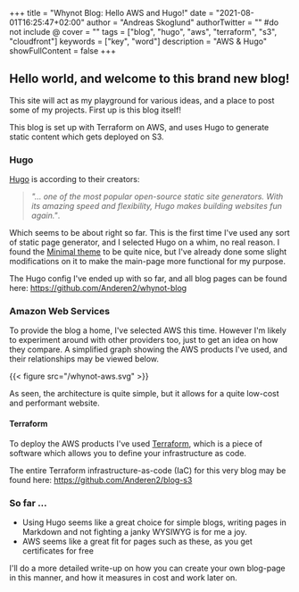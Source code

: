 +++
title = "Whynot Blog: Hello AWS and Hugo!"
date = "2021-08-01T16:25:47+02:00"
author = "Andreas Skoglund"
authorTwitter = "" #do not include @
cover = ""
tags = ["blog", "hugo", "aws", "terraform", "s3", "cloudfront"]
keywords = ["key", "word"]
description = "AWS & Hugo"
showFullContent = false
+++

## Hello world, and welcome to this brand new blog!
This site will act as my playground for various ideas, and a place to post some of my projects. First up is this blog itself! 

This blog is set up with Terraform on AWS, and uses Hugo to generate static content which gets deployed on S3. 

### Hugo 
[Hugo](https://gohugo.io/) is according to their creators: 
> *"... one of the most popular open-source static site generators. With its amazing speed and flexibility, Hugo makes building websites fun again."*. 

Which seems to be about right so far. This is the first time I've used any sort of static page generator, and I selected Hugo on a whim, no real reason. I found the [Minimal theme](https://github.com/calintat/minimal) to be quite nice, but I've already done some slight modifications on it to make the main-page more functional for my purpose. 

The Hugo config I've ended up with so far, and all blog pages can be found here: https://github.com/Anderen2/whynot-blog

### Amazon Web Services
To provide the blog a home, I've selected AWS this time. However I'm likely to experiment around with other providers too, just to get an idea on how they compare. A simplified graph showing the AWS products I've used, and their relationships may be viewed below. 

{{< figure src="/whynot-aws.svg" >}}

As seen, the architecture is quite simple, but it allows for a quite low-cost and performant website. 

#### Terraform
To deploy the AWS products I've used [Terraform](https://www.terraform.io/), which is a piece of software which allows you to define your infrastructure as code. 

The entire Terraform infrastructure-as-code (IaC) for this very blog may be found here: https://github.com/Anderen2/blog-s3

### So far ...

- Using Hugo seems like a great choice for simple blogs, writing pages in Markdown and not fighting a janky WYSIWYG is for me a joy.
- AWS seems like a great fit for pages such as these, as you get certificates for free

I'll do a more detailed write-up on how you can create your own blog-page in this manner, and how it measures in cost and work later on. 